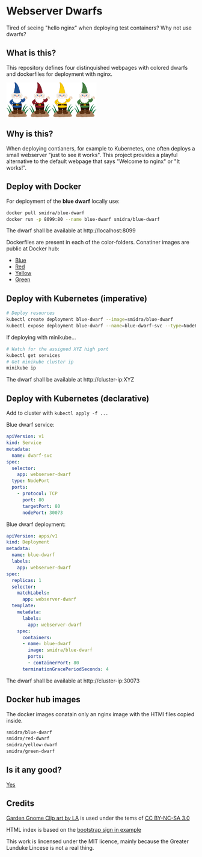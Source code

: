 Webserver Dwarfs
================
Tired of seeing "hello nginx" when deploying test containers? Why not use dwarfs?

What is this?
-------------
This repository defines four distinquished webpages with colored dwarfs and dockerfiles for deployment with nginx.

<img src="blue-dwarf/static/dwarf-blue-small.png" width="60" alt="Ori"><img src="red-dwarf/static/dwarf-red-small.png" width="60" alt="Kili"><img src="yellow-dwarf/static/dwarf-yellow-small.png" width="60" alt="Dvalin"><img src="green-dwarf/static/dwarf-green-small.png" width="60" alt="Bifur">

Why is this?
-------------
When deploying contianers, for example to Kubernetes, one often deploys a small webserver "just to see it works". This project provides a playful alternative to the default webpage that says "Welcome to nginx" or "It works!".

Deploy with Docker
------------------
For deployment of the **blue dwarf** locally use:
``` bash
docker pull smidra/blue-dwarf
docker run -p 8099:80 --name blue-dwarf smidra/blue-dwarf
```
The dwarf shall be available at http://localhost:8099

Dockerfiles are present in each of the color-folders.
Conatiner images are public at Docker hub:
* [Blue](https://hub.docker.com/r/smidra/blue-dwarf)
* [Red](https://hub.docker.com/r/smidra/red-dwarf)
* [Yellow](https://hub.docker.com/r/smidra/yellow-dwarf)
* [Green](https://hub.docker.com/r/smidra/green-dwarf)


Deploy with Kubernetes (imperative)
-----------------------------------
``` bash
# Deploy resources
kubectl create deployment blue-dwarf --image=smidra/blue-dwarf
kubectl expose deployment blue-dwarf --name=blue-dwarf-svc --type=NodePort --port=80
```
If deploying with minikube...
``` bash
# Watch for the assigned XYZ high port
kubectl get services
# Get minikube cluster ip
minikube ip
```

The dwarf shall be available at http://cluster-ip:XYZ


Deploy with Kubernetes (declarative)
------------------------------------
Add to cluster with ```kubectl apply -f ...```

Blue dwarf service:
``` yaml
apiVersion: v1
kind: Service
metadata:
  name: dwarf-svc
spec:
  selector:
    app: webserver-dwarf
  type: NodePort
  ports:
    - protocol: TCP
      port: 80
      targetPort: 80
      nodePort: 30073
```

Blue dwarf deployment:
``` yaml
apiVersion: apps/v1
kind: Deployment
metadata:
  name: blue-dwarf
  labels:
    app: webserver-dwarf
spec:
  replicas: 1
  selector:
    matchLabels:
      app: webserver-dwarf
  template:
    metadata:
      labels:
        app: webserver-dwarf
    spec:
      containers:
      - name: blue-dwarf
        image: smidra/blue-dwarf
        ports:
        - containerPort: 80
      terminationGracePeriodSeconds: 4
```

The dwarf shall be available at http://cluster-ip:30073

Docker hub images
-----------------
The docker images conatain only an nginx image with the HTMl files copied inside.
``` bash
smidra/blue-dwarf
smidra/red-dwarf
smidra/yellow-dwarf
smidra/green-dwarf
```


Is it any good?
---------------
[Yes](https://news.ycombinator.com/item?id=3067434)

Credits
-------
[Garden Gnome Clip art by LA](https://sweetclipart.com/garden-gnome-clip-art/) is used under the tems of [CC BY-NC-SA 3.0](https://creativecommons.org/licenses/by-nc-sa/3.0/)

HTML index is based on the [bootstrap sign in example](https://getbootstrap.com/docs/4.0/examples/sign-in/)

This work is lincensed under the MIT licence, mainly because the Greater Lunduke Lincese is not a real thing.
